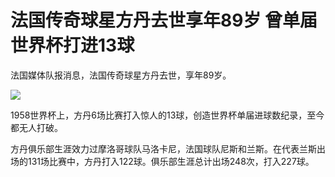 # 法国传奇球星方丹去世享年89岁 曾单届世界杯打进13球

法国媒体队报消息，法国传奇球星方丹去世，享年89岁。

![](https://inews.gtimg.com/news_bt/O8KDPim_J_8-lbPDdordFM3AoemBetMuTriEkeUnAIASAAA/1000)

1958世界杯上，方丹6场比赛打入惊人的13球，创造世界杯单届进球数纪录，至今都无人打破。

方丹俱乐部生涯效力过摩洛哥球队马洛卡尼，法国球队尼斯和兰斯。在代表兰斯出场的131场比赛中，方丹打入122球。俱乐部生涯总计出场248次，打入227球。

